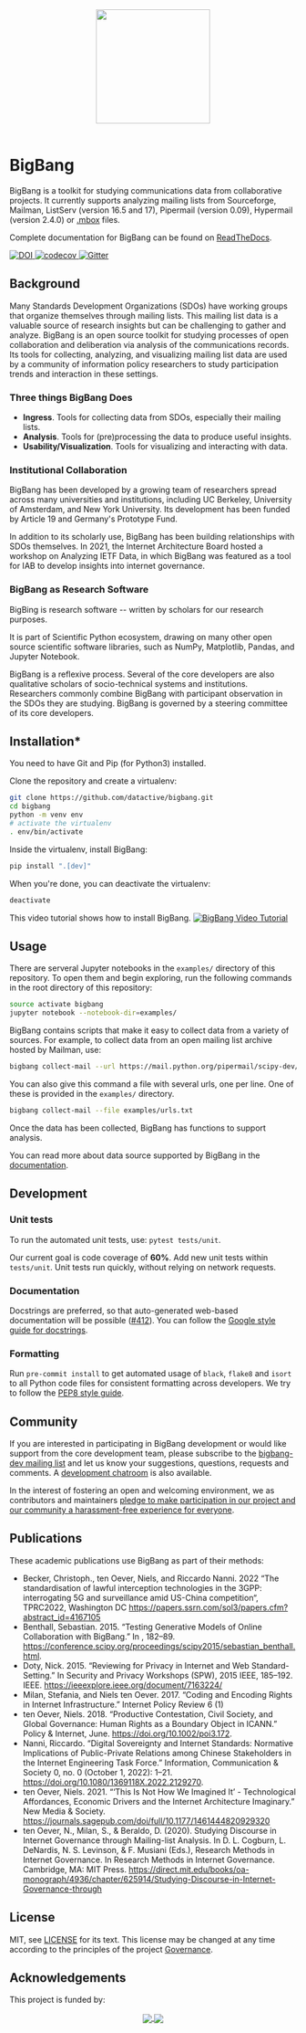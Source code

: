 <div align="center">
  <a href="https://datactive.github.io/bigbang/">
    <img src="https://github.com/datactive/bigbang/blob/gh-pages/images/bigbang-logo-dark.png?raw=true" align="center" width="200">
  </a>
  <br>
  <br>
</div>

# BigBang

BigBang is a toolkit for studying communications data from collaborative projects. It currently supports analyzing mailing lists from Sourceforge, Mailman, ListServ (version 16.5 and 17), Pipermail (version 0.09), Hypermail (version 2.4.0) or [.mbox][mbox] files.

Complete documentation for BigBang can be found on [ReadTheDocs](https://bigbang-py.readthedocs.io/en/latest/).

[mbox]: http://tools.ietf.org/html/rfc4155

[
![DOI](https://img.shields.io/badge/DIO-10.25080%2FMajora--7b98e3ed--01b-blue)
](http://conference.scipy.org/proceedings/scipy2015/sebastian_benthall.html)
[
![codecov](https://codecov.io/gh/datactive/bigbang/branch/main/graph/badge.svg?token=Nhyl6g4ZIO)
](https://codecov.io/gh/datactive/bigbang)
[
![Gitter](https://badges.gitter.im/datactive/bigbang.svg)
](https://gitter.im/datactive/bigbang?utm_source=badge&utm_medium=badge&utm_campaign=pr-badge)

## Background

Many Standards Development Organizations (SDOs) have working groups that organize themselves through mailing lists. This mailing list data is a valuable source of research insights but can be challenging to gather and analyze. BigBang is an open source toolkit for studying processes of open collaboration and deliberation via analysis of the communications records. Its tools for collecting, analyzing, and visualizing mailing list data are used by a community of information policy researchers to study participation trends and interaction in these settings.

### Three things BigBang Does

- **Ingress**. Tools for collecting data from SDOs, especially their mailing lists.
- **Analysis**. Tools for (pre)processing the data to produce useful insights.
- **Usability/Visualization**. Tools for visualizing and interacting with data.

### Institutional Collaboration

BigBang has been developed by a growing team of researchers spread across many universities and institutions, including UC Berkeley, University of Amsterdam, and New York University. Its development has been funded by Article 19 and Germany's Prototype Fund.

In addition to its scholarly use, BigBang has been building relationships with SDOs themselves. In 2021, the Internet Architecture Board hosted a workshop on Analyzing IETF Data, in which BigBang was featured as a tool for IAB to develop insights into internet governance.

### BigBang as Research Software

BigBing is research software -- written by scholars for our research purposes. 

It is part of Scientific Python ecosystem, drawing on many other open source scientific software libraries, such as NumPy, Matplotlib, Pandas, and Jupyter Notebook.

BigBang is a reflexive process. Several of the core developers are also qualitative scholars of socio-technical systems and institutions. Researchers commonly combine BigBang with participant observation in the SDOs they are studying. BigBang is governed by a steering committee of its core developers.

## Installation*

You need to have Git and Pip (for Python3) installed.

Clone the repository and create a virtualenv:

```sh
git clone https://github.com/datactive/bigbang.git
cd bigbang
python -m venv env
# activate the virtualenv
. env/bin/activate
```

Inside the virtualenv, install BigBang:

```sh
pip install ".[dev]"
```

When you're done, you can deactivate the virtualenv:

```sh
deactivate
```

This video tutorial shows how to install BigBang.
[
![BigBang Video Tutorial](http://img.youtube.com/vi/JWimku8JVqE/0.jpg)
](http://www.youtube.com/watch?v=JWimku8JVqE "BigBang Tutorial")


## Usage

There are serveral Jupyter notebooks in the `examples/` directory of this
repository. To open them and begin exploring, run the following commands in the root directory of this repository:

```bash
source activate bigbang
jupyter notebook --notebook-dir=examples/
```

BigBang contains scripts that make it easy to collect data from a variety of sources.
For example, to collect data from an open mailing list archive hosted by Mailman, use:

```bash
bigbang collect-mail --url https://mail.python.org/pipermail/scipy-dev/
```

You can also give this command a file with several urls, one per line. One of these is provided in the `examples/` directory.

```bash
bigbang collect-mail --file examples/urls.txt
```

Once the data has been collected, BigBang has functions to support analysis.

You can read more about data source supported by BigBang in the [documentation](https://bigbang-py.readthedocs.io/).

## Development

### Unit tests

To run the automated unit tests, use: `pytest tests/unit`.

Our current goal is code coverage of **60%**. Add new unit tests within `tests/unit`. Unit tests run quickly, without relying on network requests.

### Documentation

Docstrings are preferred, so that auto-generated web-based documentation will be possible ([#412](https://github.com/datactive/bigbang/issues/412)). You can follow the [Google style guide for docstrings](https://github.com/google/styleguide/blob/gh-pages/pyguide.md#38-comments-and-docstrings).

### Formatting

Run `pre-commit install` to get automated usage of `black`, `flake8` and `isort` to all Python code files for consistent formatting across developers. We try to follow the [PEP8 style guide](https://pep8.org/).

## Community

If you are interested in participating in BigBang development or would like support from the core development team, please subscribe to the [bigbang-dev mailing list](https://lists.ghserv.net/mailman/listinfo/bigbang-dev) and let us know your suggestions, questions, requests and comments. A [development chatroom](https://gitter.im/datactive/bigbang) is also available.

In the interest of fostering an open and welcoming environment, we as contributors and maintainers [pledge to make participation in our project and our community a harassment-free experience for everyone](CODE_OF_CONDUCT.md).

## Publications

These academic publications use BigBang as part of their methods:

- Becker, Christoph., ten Oever, Niels, and Riccardo Nanni. 2022 “The standardisation of lawful interception technologies in the 3GPP: interrogating 5G and surveillance amid US-China competition“, TPRC2022, Washington DC https://papers.ssrn.com/sol3/papers.cfm?abstract_id=4167105
- Benthall, Sebastian. 2015. “Testing Generative Models of Online Collaboration with BigBang.” In , 182–89. https://conference.scipy.org/proceedings/scipy2015/sebastian_benthall.html.
- Doty, Nick. 2015. “Reviewing for Privacy in Internet and Web Standard-Setting.” In Security and Privacy Workshops (SPW), 2015 IEEE, 185–192. IEEE. https://ieeexplore.ieee.org/document/7163224/
- Milan, Stefania, and Niels ten Oever. 2017. “Coding and Encoding Rights in Internet Infrastructure.” Internet Policy Review 6 (1)
- ten Oever, Niels. 2018. “Productive Contestation, Civil Society, and Global Governance: Human Rights as a Boundary Object in ICANN.” Policy & Internet, June. https://doi.org/10.1002/poi3.172.
- Nanni, Riccardo. “Digital Sovereignty and Internet Standards: Normative Implications of Public-Private Relations among Chinese Stakeholders in the Internet Engineering Task Force.” Information, Communication & Society 0, no. 0 (October 1, 2022): 1–21. https://doi.org/10.1080/1369118X.2022.2129270.
- ten Oever, Niels. 2021. “‘This Is Not How We Imagined It’ -  Technological Affordances, Economic Drivers and the Internet Architecture Imaginary.” New Media & Society. https://journals.sagepub.com/doi/full/10.1177/1461444820929320
- ten Oever, N., Milan, S., & Beraldo, D. (2020). Studying Discourse in Internet Governance through Mailing-list Analysis. In D. L. Cogburn, L. DeNardis, N. S. Levinson, & F. Musiani (Eds.), Research Methods in Internet Governance. In Research Methods in Internet Governance. Cambridge, MA: MIT Press. https://direct.mit.edu/books/oa-monograph/4936/chapter/625914/Studying-Discourse-in-Internet-Governance-through


## License

MIT, see [LICENSE](LICENSE) for its text. This license may be changed at any time according to the principles of the project [Governance](https://github.com/datactive/bigbang/wiki/Governance).

## Acknowledgements 

This project is funded by:

<div align="center">
  <a href="https://www.bmbf.de/bmbf/de/home/home_node.html">
    <img src="https://github.com/datactive/bigbang/blob/gh-pages/images/logo_bmbf.png?raw=true" align="center">
  </a>
  <a href="https://prototypefund.de/">
    <img src="https://github.com/datactive/bigbang/blob/gh-pages/images/logo_prototypefund.png?raw=true" align="center">
  </a>
  <br>
  <br>
</div>